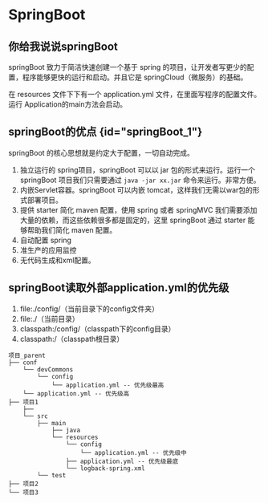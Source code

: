 # SpringBoot

## 你给我说说springBoot

springBoot 致力于简洁快速创建一个基于 spring 的项目，让开发者写更少的配置，程序能够更快的运行和启动。并且它是 springCloud（微服务）的基础。

在 resources 文件下下有一个 application.yml 文件，在里面写程序的配置文件。运行 Application的main方法会启动。


## springBoot的优点 {id="springBoot_1"}
springBoot 的核心思想就是约定大于配置，一切自动完成。
1. 独立运行的 spring项目，springBoot 可以以 jar 包的形式来运行。运行一个 springBoot 项目我们只需要通过 `java -jar xx.jar` 命令来运行。非常方便。
2. 内嵌Servlet容器。springBoot 可以内嵌 tomcat，这样我们无需以war包的形式部署项目。
3. 提供 starter 简化 maven 配置，使用 spring 或者 springMVC 我们需要添加大量的依赖，而这些依赖很多都是固定的，这里 springBoot 通过 starter 能够帮助我们简化 maven 配置。
4. 自动配置 spring
5. 准生产的应用监控
6. 无代码生成和xml配置。

## springBoot读取外部application.yml的优先级
1. file:./config/（当前目录下的config文件夹）
2. file:./（当前目录）
3. classpath:/config/（classpath下的config目录）
4. classpath:/（classpath根目录）

```
项目_parent
├── conf 
    └── devCommons
        └── config
            └── application.yml -- 优先级最高
    └── application.yml -- 优先级高
├── 项目1
    ├──
    └── src
        ├── main
            ├── java
            └── resources
                └── config
                    └── application.yml -- 优先级中
                ├── application.yml -- 优先级最底
                └── logback-spring.xml
        └── test
├── 项目2        
└── 项目3

```